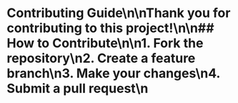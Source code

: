 # Contributing Guide\n\nThank you for contributing to this project!\n\n## How to Contribute\n\n1. Fork the repository\n2. Create a feature branch\n3. Make your changes\n4. Submit a pull request\n
